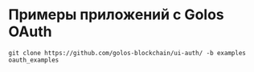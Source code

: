 # Примеры приложений с Golos OAuth

```
git clone https://github.com/golos-blockchain/ui-auth/ -b examples oauth_examples
```
